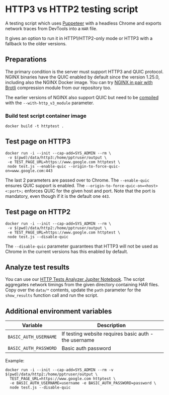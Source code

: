 # HTTP3 vs HTTP2 testing script

A testing script which uses [Puppeteer](https://pptr.dev) with a headless Chrome
and exports network traces from DevTools into a `HAR` file.

It gives an option to run it in HTTP1/HTTP2-only mode or HTTP3 with a fallback to the older versions.

## Preparations

The primary condition is the server must support HTTP3 and QUIC protocol.
NGINX binaries have the QUIC enabled by default since the version 1.25.0, 
including also the NGINX Docker image.
You can try [NGINX in pair with Brotli](https://github.com/KiweeEu/nginx-brotli) compression module from our repository too. 

The earlier versions of NGINX also support QUIC but need to be [compiled](https://nginx.org/en/docs/quic.html) with
the `--with-http_v3_module` parameter.

### Build test script container image

```shell
docker build -t httptest .
```

## Test page on HTTP3

```shell
docker run -i --init --cap-add=SYS_ADMIN --rm \
 -v $(pwd)/data/http3:/home/pptruser/output \
 -e TEST_PAGE_URL=https://www.google.com httptest \
 node test.js --enable-quic --origin-to-force-quic-on=www.google.com:443
```

The last 2 parameters are passed over to Chrome. The `--enable-quic` ensures QUIC support is enabled.
The `--origin-to-force-quic-on=<host><:port>;` enforces QUIC for the given host and port.
Note that the port is mandatory, even though if it is the default one `443`.

## Test page on HTTP2

```shell
docker run -i --init --cap-add=SYS_ADMIN --rm \
 -v $(pwd)/data/http2:/home/pptruser/output \
 -e TEST_PAGE_URL=https://www.google.com httptest \
 node test.js --disable-quic
```

The `--disable-quic` parameter guarantees that HTTP3 will not be used as Chrome in the current versions has this enabled
by default.

## Analyze test results

You can use our [HTTP Tests Analyzer Jupiter Notebook](https://github.com/KiweeEu/http3-test-results). 
The script aggregates network timings from the given directory containing HAR files.
Copy over the `data/*` contents, update the `path` parameter for the `show_results` function call and run the script.

## Additional environment variables

| Variable              | Description                                           |
|-----------------------|-------------------------------------------------------|
| `BASIC_AUTH_USERNAME` | If testing website requires basic auth - the username |
| `BASIC_AUTH_PASSWORD` | Basic auth password                                   |

Example:
```shell
docker run -i --init --cap-add=SYS_ADMIN --rm -v $(pwd)/data/http2:/home/pptruser/output \
  TEST_PAGE_URL=https://www.google.com httptest \
  -e BASIC_AUTH_USERNAME=username -e BASIC_AUTH_PASSWORD=password \
  node test.js --disable-quic
```
